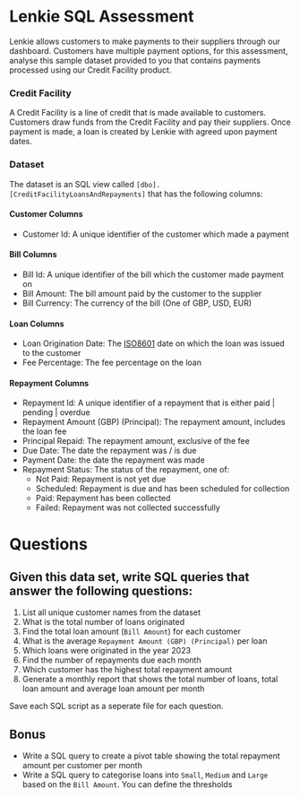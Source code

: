 # Lenkie SQL Assessment

Lenkie allows customers to make payments to their suppliers through our dashboard. Customers have multiple payment options, for this assessment, analyse this sample dataset provided to you that contains payments processed using our Credit Facility product. 


### Credit Facility

A Credit Facility is a line of credit that is made available to customers. Customers draw funds from the Credit Facility and pay their suppliers. Once payment is made, a loan is created by Lenkie with agreed upon payment dates.

### Dataset

The dataset is an SQL view called `[dbo].[CreditFacilityLoansAndRepayments]` that has the following columns:

#### Customer Columns
- Customer Id: A unique identifier of the customer which made a payment

#### Bill Columns

- Bill Id: A unique identifier of the bill which the customer made payment on
- Bill Amount: The bill amount paid by the customer to the supplier
- Bill Currency: The currency of the bill (One of GBP, USD, EUR)

#### Loan Columns
- Loan Origination Date: The [ISO8601](https://en.wikipedia.org/wiki/ISO_8601) date on which the loan was issued to the customer
- Fee Percentage: The fee percentage on the loan

#### Repayment Columns
- Repayment Id: A unique identifier of a repayment that is either paid | pending | overdue
- Repayment Amount (GBP) (Principal): The repayment amount, includes the loan fee
- Principal Repaid: The repayment amount, exclusive of the fee
- Due Date: The date the repayment was / is due
- Payment Date: the date the repayment was made
- Repayment Status: The status of the repayment, one of:
  - Not Paid: Repayment is not yet due 
  - Scheduled: Repayment is due and has been scheduled for collection
  - Paid: Repayment has been collected
  - Failed: Repayment was not collected successfully
 

# Questions

Given this data set, write SQL queries that answer the following questions:
--

1. List all unique customer names from the dataset
2. What is the total number of loans originated
3. Find the total loan amount (`Bill Amount`) for each customer
4. What is the average `Repayment Amount (GBP) (Principal)` per loan
5. Which loans were originated in the year 2023
6. Find the number of repayments due each month
7. Which customer has the highest total repayment amount
8. Generate a monthly report that shows the total number of loans, total loan amount and average loan amount per month


Save each SQL script as a seperate file for each question. 

Bonus
--

- Write a SQL query to create a pivot table showing the total repayment amount per customer per month
- Write a SQL query to categorise loans into `Small`, `Medium` and `Large` based on the `Bill Amount`. You can define the thresholds


